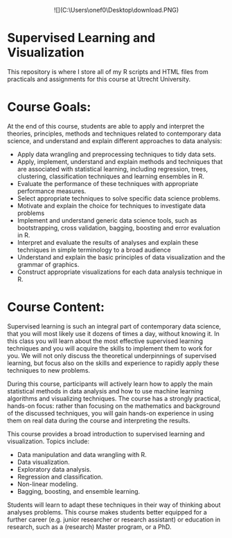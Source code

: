 <p align="center">
![](C:\Users\onef0\Desktop\download.PNG)
</p>

# Supervised Learning and Visualization

This repository is where I store all of my R scripts and HTML files from practicals and assignments for this course at Utrecht University. 

# Course Goals: 

At the end of this course, students are able to apply and interpret the theories, principles, methods and techniques related to contemporary data science, and understand and explain different approaches to data analysis:

* Apply data wrangling and preprocessing techniques to tidy data sets.
* Apply, implement, understand and explain methods and techniques that are associated with statistical 
learning, including regression, trees, clustering, classification techniques and learning ensembles in R.
* Evaluate the performance of these techniques with appropriate performance measures.
* Select appropriate techniques to solve specific data science problems.
* Motivate and explain the choice for techniques to investigate data problems
* Implement and understand generic data science tools, such as bootstrapping, cross validation, bagging, boosting and error evaluation in R.
* Interpret and evaluate the results of analyses and explain these techniques in simple terminology to a broad audience
* Understand and explain the basic principles of data visualization and the grammar of graphics.
* Construct appropriate visualizations for each data analysis technique in R.

# Course Content: 

Supervised learning is such an integral part of contemporary data science, that you will most likely use it dozens of times a day, without knowing it. In this class you will learn about the most effective supervised learning techniques and you will acquire the skills to implement them to work for you. We will not only discuss the theoretical underpinnings of supervised learning, but focus also on the skills and experience to rapidly apply these techniques to new problems.

During this course, participants will actively learn how to apply the main statistical methods in data analysis and how to use machine learning algorithms and visualizing techniques. The course has a strongly practical, hands-on focus: rather than focusing on the mathematics and background of the discussed techniques, you will gain hands-on experience in using them on real data during the course and interpreting the results.

This course provides a broad introduction to supervised learning and visualization. Topics include:

* Data manipulation and data wrangling with R.
* Data visualization.
* Exploratory data analysis.
* Regression and classification.
* Non-linear modeling.
* Bagging, boosting, and ensemble learning.

Students will learn to adapt these techniques in their way of thinking about analyses problems. This course makes students better equipped for a further career (e.g. junior researcher or research assistant) or education in research, such as a (research) Master program, or a PhD.